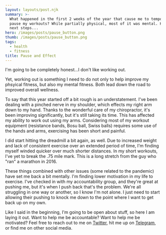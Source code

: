 ```yaml
---
layout: layouts/post.njk
summary: >-
  What happened in the first 2 weeks of the year that cause me to temporarily
  pause my workouts? While partially physical, most of it was mental. Here's the
  next steps...
hero: /images/posts/pause_button.png
thumb: /images/posts/pause_button.png
tags:
  - health
  - fitness
title: Pause and Effect
---
```


I'm going to be completely honest...I don't like working out.

Yet, working out is something I need to do not only to help improve my phsyical fitness, but also my mental fitness. Both lead down the road to improved overall wellness.

To say that this year started off a bit rough is an understatement. I've been dealing with a pinched nerve in my shoulder, which effects my right arm down to my hand. Thanks to the wonderful care of my chiropractor, it's been improving significantly, but it's still taking its time. This has affected my ability to work out using my arms. Considering most of my workout equipment (resistance bands, Bosu ball, Swiss balls) requires some use of the hands and arms, exercising has been short and painful.

I did start hitting the dreadmill a bit again, as well. Due to increased weight and lack of consistent exercise over an extended period of time, I'm finding myself winded quicker over much shorter distances. In my short workouts, I've yet to break the .75 mile mark. This is a long stretch from the guy who "ran" a marathon in 2016.

These things combined with other issues (some related to the pandemic) have set me back a bit mentally. I'm finding lower motivation in my life to exercise. I've checked in with my accountability group, and they're great at pushing me, but it's when I push back that's the problem. We're all struggling in one way or another, so I know I'm not alone. I just need to start allowing their pushing to knock me down to the point where I want to get back up on my own.

Like I said in the beginning, I'm going to be open about stuff, so here I am laying it out. Want to help me be accountable? Want to help me be motivated? Feel free to reach out to me on [Twitter](https://twitter.com/lgwapnitsky), hit me up on [Telegram](http://telegram.me/larrygwapnitsky), or find me on other social media.
